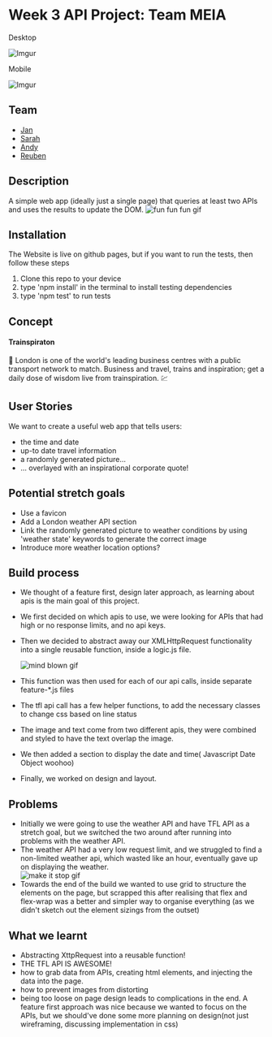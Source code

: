 # Week 3 API Project: Team MEIA 
Desktop

![Imgur](https://i.imgur.com/CHxLH72.png)

Mobile

![Imgur](https://i.imgur.com/sY8Mzfq.gif)

## Team
-  [Jan](https://github.com/crianonim)
-  [Sarah](https://github.com/sarahyjja)
-  [Andy](https://github.com/andy-mc-donald)
-  [Reuben](https://github.com/reubengt)
## Description 
A simple web app (ideally just a single page) that queries at least two APIs and uses the results to update the DOM.
![fun fun fun gif](https://media.giphy.com/media/XOXdQszYm4I3m/giphy.gif)
## Installation
The Website is live on github pages, but if you want to run the tests, then follow these steps
1. Clone this repo to your device
2. type 'npm install' in the terminal to install testing dependencies
3. type 'npm test' to run tests
## Concept

#### Trainspiraton 

:train: London is one of the world's leading business centres with a public transport network to match. Business and travel, trains and inspiration; get a daily dose of wisdom live from trainspiration. :chart:

## User Stories
We want to create a useful web app that tells users:
* the time and date 
* up-to date travel information 
* a randomly generated picture...
* ... overlayed with an inspirational corporate quote! 

## Potential stretch goals

* Use a favicon
* Add a London weather API section
* Link the randomly generated picture to weather conditions by using 'weather state' keywords to generate the correct image
* Introduce more weather location options?

## Build process
- We thought of a feature first, design later approach, as learning about apis is the main goal of this project.
- We first decided on which apis to use, we were looking for APIs that had high or no response limits, and no api keys.
- Then we decided to abstract away our XMLHttpRequest functionality into a single reusable function, inside a logic.js file.

  ![mind blown gif](https://media.giphy.com/media/26ufdipQqU2lhNA4g/giphy.gif)

- This function was then used for each of our api calls, inside separate feature-*.js files
- The tfl api call has a few helper functions, to add the necessary classes to change css based on line status
- The image and text come from two different apis, they were combined and styled to have the text overlap the image.
- We then added a section to display the date and time( Javascript Date Object woohoo)
- Finally, we worked on design and layout.

## Problems

* Initially we were going to use the weather API and have TFL API as a stretch goal, but we switched the two around after running into problems with the weather API. 
* The weather API had a very low request limit, and we struggled to find a non-limited weather api, which wasted like an hour, eventually gave up on displaying the weather.  
![make it stop gif](https://media.giphy.com/media/ERMGXqtKTDKHC/giphy.gif)  
* Towards the end of the build we wanted to use grid to structure the elements on the page, but scrapped this after realising that flex and flex-wrap was a better and simpler way to organise everything (as we didn't sketch out the element sizings from the outset) 


## What we learnt 
* Abstracting XttpRequest into a reusable function!
* THE TFL API IS AWESOME!
* how to grab data from APIs, creating html elements, and injecting the data into the page.
* how to prevent images from distorting
* being too loose on page design leads to complications in the end. A feature first approach was nice because we wanted to focus on the APIs, but we should've done some more planning on design(not just wireframing, discussing implementation in css)
